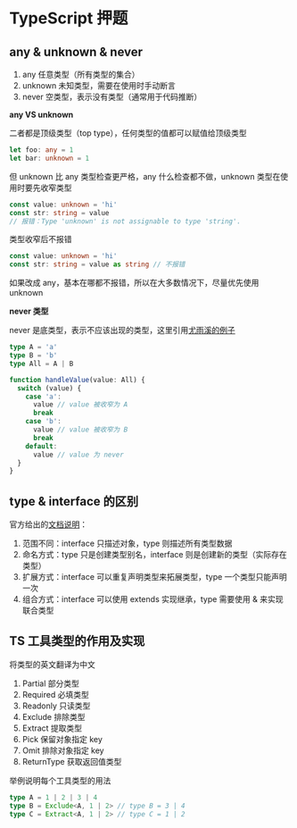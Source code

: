 # TypeScript 押题

## any & unknown & never

1. any 任意类型（所有类型的集合）
2. unknown 未知类型，需要在使用时手动断言
3. never 空类型，表示没有类型（通常用于代码推断）

**any VS unknown**

二者都是顶级类型（top type），任何类型的值都可以赋值给顶级类型

```ts
let foo: any = 1
let bar: unknown = 1
```

但 unknown 比 any 类型检查更严格，any 什么检查都不做，unknown 类型在使用时要先收窄类型

```ts
const value: unknown = 'hi'
const str: string = value
// 报错：Type 'unknown' is not assignable to type 'string'.
```

类型收窄后不报错

```ts
const value: unknown = 'hi'
const str: string = value as string // 不报错
```

如果改成 any，基本在哪都不报错，所以在大多数情况下，尽量优先使用 unknown 

**never 类型**

never 是底类型，表示不应该出现的类型，这里引用[尤雨溪的例子](https://www.zhihu.com/question/354601204/answer/888551021)

```ts
type A = 'a'
type B = 'b'
type All = A | B

function handleValue(value: All) {
  switch (value) {
    case 'a':
      value // value 被收窄为 A
      break
    case 'b':
      value // value 被收窄为 B
      break
    default:
      value // value 为 never
  }
}
```

## type & interface 的区别

官方给出的[文档说明](https://www.typescriptlang.org/docs/handbook/2/everyday-types.html#differences-between-type-aliases-and-interfaces)：

1. 范围不同：interface 只描述对象，type 则描述所有类型数据
2. 命名方式：type 只是创建类型别名，interface 则是创建新的类型（实际存在类型）
3. 扩展方式：interface 可以重复声明类型来拓展类型，type 一个类型只能声明一次
4. 组合方式：interface 可以使用 extends 实现继承，type 需要使用 & 来实现联合类型

## TS 工具类型的作用及实现

将类型的英文翻译为中文

1. Partial 部分类型
2. Required 必填类型
3. Readonly 只读类型
4. Exclude 排除类型
5. Extract 提取类型
6. Pick 保留对象指定 key
7. Omit 排除对象指定 key
8. ReturnType 获取返回值类型

举例说明每个工具类型的用法

```ts
type A = 1 | 2 | 3 | 4
type B = Exclude<A, 1 | 2> // type B = 3 | 4
type C = Extract<A, 1 | 2> // type C = 1 | 2
```